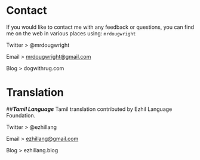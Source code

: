 # Contact

If you would like to contact me with any feedback or questions, you can find me on the web in various places using: `mrdougwright`

Twitter > @mrdougwright

Email   > mrdougwright@gmail.com

Blog    > dogwithrug.com

# __Translation__
##___Tamil Language___
Tamil translation contributed by Ezhil Language Foundation.

Twitter > @ezhillang

Email   > ezhillang@gmail.com

Blog    > ezhillang.blog
